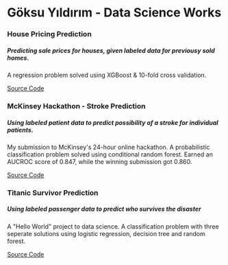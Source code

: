 # **Göksu Yıldırım - Data Science Works**

### **House Pricing Prediction**
##### Predicting sale prices for houses, given labeled data for previousy sold homes.
A regression problem solved using XGBoost & 10-fold cross validation.

[Source Code](https://github.com/yildirimgoks/analyticsportfolio/blob/master/house_pricing.R)

### **McKinsey Hackathon - Stroke Prediction**
##### Using labeled patient data to predict possibility of a stroke for individual patients.
My submission to McKinsey's 24-hour online hackathon. A probabilistic classification problem solved using conditional random forest. Earned an AUCROC score of 0.847, while the winning submission got 0.860.

[Source Code](https://github.com/yildirimgoks/analyticsportfolio/blob/master/mckinsey_hc.R)


### **Titanic Survivor Prediction**
##### Using labeled passenger data to predict who survives the disaster 

A "Hello World" project to data science. A classification problem with three seperate solutions using logistic regression, decision tree and random forest.

[Source Code](NA)
